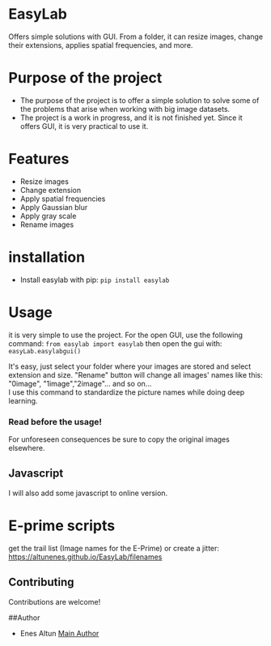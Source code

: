 # EasyLab

Offers simple solutions with GUI. From a folder, it can resize images, change their extensions, applies spatial frequencies, and more.

# Purpose of the project
+ The purpose of the project is to offer a simple solution to solve some of the problems that arise when working with big image datasets. 
+ The project is a work in progress, and it is not finished yet. Since it offers GUI, it is very practical to use it.

# Features
+ Resize images
+ Change extension
+ Apply spatial frequencies
+ Apply Gaussian blur
+ Apply gray scale
+ Rename images

# installation
+ Install easylab with pip:
```pip install easylab  ```

# Usage
it is very simple to use the project.
For the open GUI, use the following command:
```from easylab import easylab```
then open the gui with:
```easyLab.easylabgui()```
    

It's easy, just select your folder where your images are stored and select extension and size. "Rename" button will change all images' names like this: "0image", "1image","2image"... and so on...  
I use this command to standardize the picture names while doing deep learning.

### **Read before the usage!**
For unforeseen consequences be sure to copy the original images elsewhere.

## Javascript
I will also add some javascript to online version.
# E-prime scripts
get the trail list (Image names for the E-Prime) or create a jitter:
https://altunenes.github.io/EasyLab/filenames

## Contributing
Contributions are welcome!

##Author
+   Enes Altun [Main Author](https://altunenes.github.io)